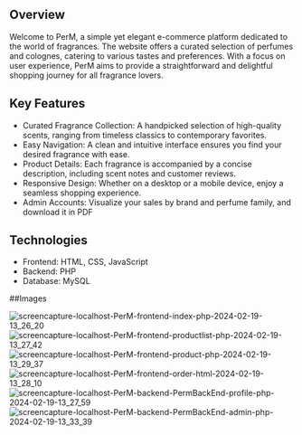 ## Overview

Welcome to PerM, a simple yet elegant e-commerce platform dedicated to the world of fragrances. The website offers a curated selection of perfumes and colognes, catering to various tastes and preferences. With a focus on user experience, PerM aims to provide a straightforward and delightful shopping journey for all fragrance lovers.



## Key Features

* Curated Fragrance Collection: A handpicked selection of high-quality scents, ranging from timeless classics to contemporary favorites.
* Easy Navigation: A clean and intuitive interface ensures you find your desired fragrance with ease.
* Product Details: Each fragrance is accompanied by a concise description, including scent notes and customer reviews.
* Responsive Design: Whether on a desktop or a mobile device, enjoy a seamless shopping experience.
* Admin Accounts: Visualize your sales by brand and perfume family, and download it in PDF

## Technologies

* Frontend: HTML, CSS, JavaScript
* Backend: PHP
* Database: MySQL

##Images 

![screencapture-localhost-PerM-frontend-index-php-2024-02-19-13_26_20](https://github.com/CretuAlexandruCristian/PerMWebsite/assets/47117367/7c615546-0754-4097-9322-128bb5b76cb2)
![screencapture-localhost-PerM-frontend-productlist-php-2024-02-19-13_27_42](https://github.com/CretuAlexandruCristian/PerMWebsite/assets/47117367/e9310f33-129e-48cf-ae47-a0c4657898f0)
![screencapture-localhost-PerM-frontend-product-php-2024-02-19-13_29_37](https://github.com/CretuAlexandruCristian/PerMWebsite/assets/47117367/5902b1fe-4de5-47e7-8682-7168bb62c7c1)
![screencapture-localhost-PerM-frontend-order-html-2024-02-19-13_28_10](https://github.com/CretuAlexandruCristian/PerMWebsite/assets/47117367/7cbe4ce5-ace9-4f1a-a32e-4d9849b72203)
![screencapture-localhost-PerM-backend-PermBackEnd-profile-php-2024-02-19-13_27_59](https://github.com/CretuAlexandruCristian/PerMWebsite/assets/47117367/2687a0d4-9dcd-445c-9ac6-3b7e143cd122)
![screencapture-localhost-PerM-backend-PermBackEnd-admin-php-2024-02-19-13_33_39](https://github.com/CretuAlexandruCristian/PerMWebsite/assets/47117367/2c916e6e-b11b-4fc4-a704-5a97b2185d7f)
